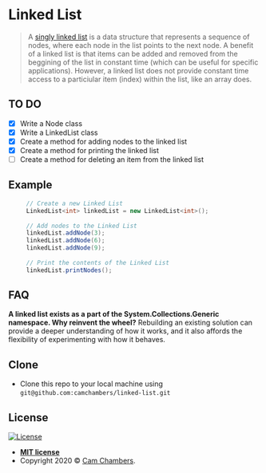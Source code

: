 # Linked List
> A [singly linked list](https://en.wikipedia.org/wiki/Linked_list) is a data structure that represents a sequence of nodes, where each node in the list points to the next node. A benefit of a linked list is that items can be added and removed from the beggining of the list in constant time (which can be useful for specific applications). However, a linked list does not provide constant time access to a particiular item (index) within the list, like an array does. 

## TO DO

- [x] Write a Node class
- [x] Write a LinkedList class
- [x] Create a method for adding nodes to the linked list
- [X] Create a method for printing the linked list
- [ ] Create a method for deleting an item from the linked list

## Example

```csharp
     // Create a new Linked List
     LinkedList<int> linkedList = new LinkedList<int>();
      
     // Add nodes to the Linked List
     linkedList.addNode(3);
     linkedList.addNode(6);
     linkedList.addNode(9);
     
     // Print the contents of the Linked List
     linkedList.printNodes();

 ```
 
## FAQ
**A linked list exists as a part of the System.Collections.Generic namespace. Why reinvent the wheel?**
Rebuilding an existing solution can provide a deeper understanding of how it works, and it also affords the flexibility of experimenting with how it behaves. 
 
## Clone

- Clone this repo to your local machine using `git@github.com:camchambers/linked-list.git`

## License

[![License](http://img.shields.io/:license-mit-blue.svg?style=flat-square)](http://badges.mit-license.org)

- **[MIT license](http://opensource.org/licenses/mit-license.php)**
- Copyright 2020 © <a href="https://www.camchambers.com" target="_blank">Cam Chambers</a>.
